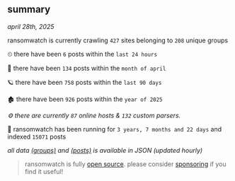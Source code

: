 
## summary
_april 28th, 2025_

ransomwatch is currently crawling `427` sites belonging to `208` unique groups

⏲ there have been `6` posts within the `last 24 hours`

🦈 there have been `134` posts within the `month of april`

🪐 there have been `758` posts within the `last 90 days`

🏚 there have been `926` posts within the `year of 2025`

_⚙️ there are currently `87` online hosts & `132` custom parsers._

🦕 ransomwatch has been running for `3 years, 7 months and 22 days` and indexed `15071` posts

_all data  [(groups)](http://ransomwhat.telemetry.ltd/groups) and [(posts)](http://ransomwhat.telemetry.ltd/posts) is available in JSON (updated hourly)_

> ransomwatch is fully [open source](https://github.com/joshhighet/ransomwatch#ransomwatch--). please consider [sponsoring](https://github.com/sponsors/joshhighet) if you find it useful!
